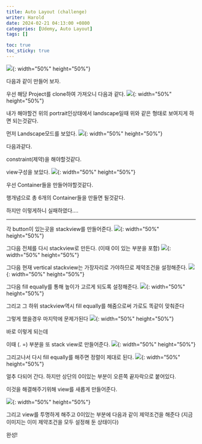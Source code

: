 ```yaml
---
title: Auto Layout (challenge)
writer: Harold
date: 2024-02-21 04:13:00 +0800
categories: [Udemy, Auto Layout]
tags: []

toc: true
toc_sticky: true
---
```

![](https://velog.velcdn.com/images/haroldfromk/post/a6c6a73f-e925-4f98-8495-f100069ae0ad/image.png){: width="50%" height="50%"}

다음과 같이 만들어 보자.

우선 해당 Project를 clone하여 가져오니 다음과 같다.
![](https://velog.velcdn.com/images/haroldfromk/post/fdc7ec6b-ecfe-4400-abde-d45f0145488f/image.png){: width="50%" height="50%"}

내가 해야할건 위의 portrait인상태에서 landscape일때 위와 같은 형태로 보여지게 하면 되는것같다.

먼저 Landscape모드를 보았다.
![](https://velog.velcdn.com/images/haroldfromk/post/7312c444-4c94-433b-8621-0e49449634d3/image.png){: width="50%" height="50%"}

다음과같다.

constraint(제약)을 해야할것같다.

view구성을 보았다.
![](https://velog.velcdn.com/images/haroldfromk/post/80ef1a84-cbe1-456a-b1e7-4ffeff506a8e/image.png){: width="50%" height="50%"}

우선 Container들을 만들어야할것같다.

행개념으로 총 6개의 Container들을 만들면 될것같다.

하지만 이렇게하니 실패하였다....

---
각 button이 있는곳을 stackview를 만들어준다.
![](https://velog.velcdn.com/images/haroldfromk/post/00c93226-f20c-4586-ad15-429b1d3c9572/image.png){: width="50%" height="50%"}

그다음 전체를 다시 stackview로 만든다.
(이때 0이 있는 부분을 포함)
![](https://velog.velcdn.com/images/haroldfromk/post/bac396c5-9302-495d-93ba-ed6168c0b816/image.png){: width="50%" height="50%"}

그다음 현재 vertical stackview는 가장자리로 가야하므로 제약조건을 설정해준다.
![](https://velog.velcdn.com/images/haroldfromk/post/d1e59e0e-1619-411b-ba9b-a7f50ef21913/image.png){: width="50%" height="50%"}

그다음 fill equally를 통해 높이가 고르게 되도록 설정해준다.
![](https://velog.velcdn.com/images/haroldfromk/post/479caacf-b023-4564-92f3-fc2393649672/image.png){: width="50%" height="50%"}

그리고 그 하위 stackview역시 fill equally를 해줌으로써 가로도 똑같이 맞춰준다

그렇게 했을경우 마지막에 문제가된다
![](https://velog.velcdn.com/images/haroldfromk/post/ae4a4d81-2e63-41b5-b82e-ffe86b988679/image.png){: width="50%" height="50%"}

바로 이렇게 되는데

이때 (. =) 부분을 또 stack view로 만들어준다.
![](https://velog.velcdn.com/images/haroldfromk/post/3806cd0a-fc09-45e3-809b-e5254b9c2c3c/image.png){: width="50%" height="50%"}

그리고나서 다시 fill equally를 해주면 정렬이 제대로 된다.
![](https://velog.velcdn.com/images/haroldfromk/post/d998ad4f-95de-4d7a-b040-08cbf0b96c67/image.png){: width="50%" height="50%"}

얼추 다되어 간다.
하지만 상단의 0이있는 부분이 오른쪽 끝자락으로 붙어있다.

이것을 해결해주기위해 view를 새롭게 만들어준다.

![](https://velog.velcdn.com/images/haroldfromk/post/c29f365e-326d-4bcc-a045-f3a4c5ef68a4/image.png){: width="50%" height="50%"}

그리고 view를 투명하게 해주고
0이있는 부분에 다음과 같이 제약조건을 해준다
(지금 이미지는 이미 제약조건을 모두 설정해 둔 상태이다)

완성!